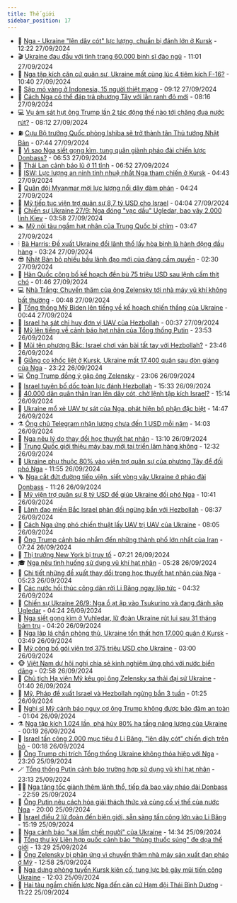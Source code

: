 ```yaml
---
title: Thế giới
sidebar_position: 17
---
```


<!-- dantri-the-gioi:START -->
- 🌋 [Nga - Ukraine &quot;lên dây cót&quot; lực lượng, chuẩn bị đánh lớn ở Kursk](https://dantri.com.vn/the-gioi/nga-ukraine-len-day-cot-luc-luong-chuan-bi-danh-lon-o-kursk-20240927190238787.htm) - 12:22 27/09/2024
- 🎬 [Ukraine đau đầu với tình trạng 60.000 binh sĩ đào ngũ](https://dantri.com.vn/the-gioi/ukraine-dau-dau-voi-tinh-trang-60000-binh-si-dao-ngu-20240927163344855.htm) - 11:01 27/09/2024
- 🧰 [Nga tập kích căn cứ quân sự, Ukraine mất cùng lúc 4 tiêm kích F-16?](https://dantri.com.vn/the-gioi/nga-tap-kich-can-cu-quan-su-ukraine-mat-cung-luc-4-tiem-kich-f-16-20240927171901763.htm) - 10:40 27/09/2024
- 🌋 [Sập mỏ vàng ở Indonesia, 15 người thiệt mạng](https://dantri.com.vn/the-gioi/sap-mo-vang-o-indonesia-15-nguoi-thiet-mang-20240927160530028.htm) - 09:12 27/09/2024
- 🗽 [Cách Nga có thể đáp trả phương Tây với lằn ranh đỏ mới](https://dantri.com.vn/the-gioi/cach-nga-co-the-dap-tra-phuong-tay-voi-lan-ranh-do-moi-20240927145625819.htm) - 08:16 27/09/2024
- 💻 [Vụ ám sát hụt ông Trump lần 2 tác động thế nào tới chặng đua nước rút?](https://dantri.com.vn/the-gioi/vu-am-sat-hut-ong-trump-lan-2-tac-dong-the-nao-toi-chang-dua-nuoc-rut-20240926163721031.htm) - 08:12 27/09/2024
- ⛽️ [Cựu Bộ trưởng Quốc phòng Ishiba sẽ trở thành tân Thủ tướng Nhật Bản](https://dantri.com.vn/the-gioi/cuu-bo-truong-quoc-phong-ishiba-se-tro-thanh-tan-thu-tuong-nhat-ban-20240927140735296.htm) - 07:44 27/09/2024
- 🤩 [Vì sao Nga siết gọng kìm, tung quân giành pháo đài chiến lược Donbass?](https://dantri.com.vn/the-gioi/vi-sao-nga-siet-gong-kim-tung-quan-gianh-phao-dai-chien-luoc-donbass-20240927120923098.htm) - 06:53 27/09/2024
- 🧐 [Thái Lan cảnh báo lũ ở 11 tỉnh](https://dantri.com.vn/the-gioi/thai-lan-canh-bao-lu-o-11-tinh-20240927131814522.htm) - 06:52 27/09/2024
- 🎊 [ISW: Lực lượng an ninh tinh nhuệ nhất Nga tham chiến ở Kursk](https://dantri.com.vn/the-gioi/isw-luc-luong-an-ninh-tinh-nhue-nhat-nga-tham-chien-o-kursk-20240927112044206.htm) - 04:43 27/09/2024
- 📝 [Quân đội Myanmar mời lực lượng nổi dậy đàm phán](https://dantri.com.vn/the-gioi/quan-doi-myanmar-moi-luc-luong-noi-day-dam-phan-20240927111921582.htm) - 04:24 27/09/2024
- 🤡 [Mỹ tiếp tục viện trợ quân sự 8,7 tỷ USD cho Israel](https://dantri.com.vn/the-gioi/my-tiep-tuc-vien-tro-quan-su-87-ty-usd-cho-israel-20240927110057927.htm) - 04:04 27/09/2024
- 🥷 [Chiến sự Ukraine 27/9: Nga đóng &quot;vạc dầu&quot; Ugledar, bao vây 2.000 lính Kiev](https://dantri.com.vn/the-gioi/chien-su-ukraine-279-nga-dong-vac-dau-ugledar-bao-vay-2000-linh-kiev-20240927104956360.htm) - 03:58 27/09/2024
- 🏊 [Mỹ nói tàu ngầm hạt nhân của Trung Quốc bị chìm](https://dantri.com.vn/the-gioi/my-noi-tau-ngam-hat-nhan-cua-trung-quoc-bi-chim-20240927104148043.htm) - 03:47 27/09/2024
- 🕯 [Bà Harris: Đề xuất Ukraine đổi lãnh thổ lấy hòa bình là hành động đầu hàng](https://dantri.com.vn/the-gioi/ba-harris-de-xuat-ukraine-doi-lanh-tho-lay-hoa-binh-la-hanh-dong-dau-hang-20240927100848394.htm) - 03:24 27/09/2024
- 😎 [Nhật Bản bỏ phiếu bầu lãnh đạo mới của đảng cầm quyền](https://dantri.com.vn/the-gioi/nhat-ban-bo-phieu-bau-lanh-dao-moi-cua-dang-cam-quyen-20240927092201083.htm) - 02:30 27/09/2024
- 🌈 [Hàn Quốc công bố kế hoạch đền bù 75 triệu USD sau lệnh cấm thịt chó](https://dantri.com.vn/the-gioi/han-quoc-cong-bo-ke-hoach-den-bu-75-trieu-usd-sau-lenh-cam-thit-cho-20240927084125543.htm) - 01:46 27/09/2024
- 💻 [Nhà Trắng: Chuyến thăm của ông Zelensky tới nhà máy vũ khí không bất thường](https://dantri.com.vn/the-gioi/nha-trang-chuyen-tham-cua-ong-zelensky-toi-nha-may-vu-khi-khong-bat-thuong-20240927074231793.htm) - 00:48 27/09/2024
- 🤖 [Tổng thống Mỹ Biden lên tiếng về kế hoạch chiến thắng của Ukraine](https://dantri.com.vn/the-gioi/tong-thong-my-biden-len-tieng-ve-ke-hoach-chien-thang-cua-ukraine-20240927074214946.htm) - 00:44 27/09/2024
- 🦏 [Israel hạ sát chỉ huy đơn vị UAV của Hezbollah](https://dantri.com.vn/the-gioi/israel-ha-sat-chi-huy-don-vi-uav-cua-hezbollah-20240927073353567.htm) - 00:37 27/09/2024
- 🌁 [Mỹ lên tiếng về cảnh báo hạt nhân của Tổng thống Putin](https://dantri.com.vn/the-gioi/my-len-tieng-ve-canh-bao-hat-nhan-cua-tong-thong-putin-20240927065124358.htm) - 23:53 26/09/2024
- 🐘 [Mũi tên phương Bắc: Israel chơi ván bài tất tay với Hezbollah?](https://dantri.com.vn/the-gioi/mui-ten-phuong-bac-israel-choi-van-bai-tat-tay-voi-hezbollah-20240925225109756.htm) - 23:46 26/09/2024
- 🥷 [Giằng co khốc liệt ở Kursk, Ukraine mất 17.400 quân sau đòn giáng của Nga](https://dantri.com.vn/the-gioi/giang-co-khoc-liet-o-kursk-ukraine-mat-17400-quan-sau-don-giang-cua-nga-20240927061617666.htm) - 23:22 26/09/2024
- 💻 [Ông Trump đồng ý gặp ông Zelensky](https://dantri.com.vn/the-gioi/ong-trump-dong-y-gap-ong-zelensky-20240927055939924.htm) - 23:06 26/09/2024
- 🎡 [Israel tuyên bố dốc toàn lực đánh Hezbollah](https://dantri.com.vn/the-gioi/israel-tuyen-bo-doc-toan-luc-danh-hezbollah-20240926222131905.htm) - 15:33 26/09/2024
- 🧰 [40.000 dân quân thân Iran lên dây cót, chờ lệnh tập kích Israel?](https://dantri.com.vn/the-gioi/40000-dan-quan-than-iran-len-day-cot-cho-lenh-tap-kich-israel-20240926220718104.htm) - 15:14 26/09/2024
- 🥸 [Ukraine mổ xẻ UAV tự sát của Nga, phát hiện bộ phận đặc biệt](https://dantri.com.vn/the-gioi/ukraine-mo-xe-uav-tu-sat-cua-nga-phat-hien-bo-phan-dac-biet-20240926214506873.htm) - 14:47 26/09/2024
- ⚗️ [Ông chủ Telegram nhận lương chưa đến 1 USD mỗi năm](https://dantri.com.vn/the-gioi/ong-chu-telegram-nhan-luong-chua-den-1-usd-moi-nam-20240926210056238.htm) - 14:03 26/09/2024
- 🌮 [Nga nêu lý do thay đổi học thuyết hạt nhân](https://dantri.com.vn/the-gioi/nga-neu-ly-do-thay-doi-hoc-thuyet-hat-nhan-20240926193519166.htm) - 13:10 26/09/2024
- 🎃 [Trung Quốc giới thiệu máy bay mới tại triển lãm hàng không](https://dantri.com.vn/the-gioi/trung-quoc-gioi-thieu-may-bay-moi-tai-trien-lam-hang-khong-20240926183141870.htm) - 12:32 26/09/2024
- 💫 [Ukraine phụ thuộc 80% vào viện trợ quân sự của phương Tây để đối phó Nga](https://dantri.com.vn/the-gioi/ukraine-phu-thuoc-80-vao-vien-tro-quan-su-cua-phuong-tay-de-doi-pho-nga-20240926170226348.htm) - 11:55 26/09/2024
- 🪜 [Nga cắt đứt đường tiếp viện, siết vòng vây Ukraine ở pháo đài Donbass](https://dantri.com.vn/the-gioi/nga-cat-dut-duong-tiep-vien-siet-vong-vay-ukraine-o-phao-dai-donbass-20240926171104559.htm) - 11:26 26/09/2024
- 🌋 [Mỹ viện trợ quân sự 8 tỷ USD để giúp Ukraine đối phó Nga](https://dantri.com.vn/the-gioi/my-vien-tro-quan-su-8-ty-usd-de-giup-ukraine-doi-pho-nga-20240926172504529.htm) - 10:41 26/09/2024
- 🦏 [Lãnh đạo miền Bắc Israel phản đối ngừng bắn với Hezbollah](https://dantri.com.vn/the-gioi/lanh-dao-mien-bac-israel-phan-doi-ngung-ban-voi-hezbollah-20240926153351811.htm) - 08:37 26/09/2024
- 👀 [Cách Nga ứng phó chiến thuật lấy UAV trị UAV của Ukraine](https://dantri.com.vn/the-gioi/cach-nga-ung-pho-chien-thuat-lay-uav-tri-uav-cua-ukraine-20240926145557685.htm) - 08:05 26/09/2024
- 🧰 [Ông Trump cảnh báo nhắm đến những thành phố lớn nhất của Iran](https://dantri.com.vn/the-gioi/ong-trump-canh-bao-nham-den-nhung-thanh-pho-lon-nhat-cua-iran-20240926141142215.htm) - 07:24 26/09/2024
- 🚀 [Thị trưởng New York bị truy tố](https://dantri.com.vn/the-gioi/thi-truong-new-york-bi-truy-to-20240926120407420.htm) - 07:21 26/09/2024
- 🎓 [Nga nêu tình huống sử dụng vũ khí hạt nhân](https://dantri.com.vn/the-gioi/nga-neu-tinh-huong-su-dung-vu-khi-hat-nhan-20240926105721770.htm) - 05:28 26/09/2024
- 🥸 [Chi tiết những đề xuất thay đổi trong học thuyết hạt nhân của Nga](https://dantri.com.vn/the-gioi/chi-tiet-nhung-de-xuat-thay-doi-trong-hoc-thuyet-hat-nhan-cua-nga-20240926074455275.htm) - 05:23 26/09/2024
- 🦅 [Các nước hối thúc công dân rời Li Băng ngay lập tức](https://dantri.com.vn/the-gioi/cac-nuoc-hoi-thuc-cong-dan-roi-li-bang-ngay-lap-tuc-20240926112718253.htm) - 04:32 26/09/2024
- 🤭 [Chiến sự Ukraine 26/9: Nga ồ ạt ập vào Tsukurino và đang đánh sập Ugledar](https://dantri.com.vn/the-gioi/chien-su-ukraine-269-nga-o-at-ap-vao-tsukurino-va-dang-danh-sap-ugledar-20240926094617830.htm) - 04:24 26/09/2024
- 🤖 [Nga siết gọng kìm ở Vuhledar, lữ đoàn Ukraine rút lui sau 31 tháng bám trụ](https://dantri.com.vn/the-gioi/nga-siet-gong-kim-o-vuhledar-lu-doan-ukraine-rut-lui-sau-31-thang-bam-tru-20240926110956198.htm) - 04:20 26/09/2024
- 🐲 [Nga lập lá chắn phòng thủ, Ukraine tổn thất hơn 17.000 quân ở Kursk](https://dantri.com.vn/the-gioi/nga-lap-la-chan-phong-thu-ukraine-ton-that-hon-17000-quan-o-kursk-20240926080833592.htm) - 03:49 26/09/2024
- 🫣 [Mỹ công bố gói viện trợ 375 triệu USD cho Ukraine](https://dantri.com.vn/the-gioi/my-cong-bo-goi-vien-tro-375-trieu-usd-cho-ukraine-20240926092950378.htm) - 03:00 26/09/2024
- 🐵 [Việt Nam dự hội nghị chia sẻ kinh nghiệm ứng phó với nước biển dâng](https://dantri.com.vn/the-gioi/viet-nam-du-hoi-nghi-chia-se-kinh-nghiem-ung-pho-voi-nuoc-bien-dang-20240926093014333.htm) - 02:58 26/09/2024
- 🫶 [Chủ tịch Hạ viện Mỹ kêu gọi ông Zelensky sa thải đại sứ Ukraine](https://dantri.com.vn/the-gioi/chu-tich-ha-vien-my-keu-goi-ong-zelensky-sa-thai-dai-su-ukraine-20240926073915293.htm) - 01:40 26/09/2024
- 💃 [Mỹ, Pháp đề xuất Israel và Hezbollah ngừng bắn 3 tuần](https://dantri.com.vn/the-gioi/my-phap-de-xuat-israel-va-hezbollah-ngung-ban-3-tuan-20240926082430123.htm) - 01:25 26/09/2024
- 💫 [Nghị sĩ Mỹ cảnh báo nguy cơ ông Trump không được bảo đảm an toàn](https://dantri.com.vn/the-gioi/nghi-si-my-canh-bao-nguy-co-ong-trump-khong-duoc-bao-dam-an-toan-20240921075754963.htm) - 01:04 26/09/2024
- ⚗️ [Nga tập kích 1.024 lần, phá hủy 80% hạ tầng năng lượng của Ukraine](https://dantri.com.vn/the-gioi/nga-tap-kich-1024-lan-pha-huy-80-ha-tang-nang-luong-cua-ukraine-20240926070311134.htm) - 00:19 26/09/2024
- 🥷 [Israel tấn công 2.000 mục tiêu ở Li Băng, &quot;lên dây cót&quot; chiến dịch trên bộ](https://dantri.com.vn/the-gioi/israel-tan-cong-2000-muc-tieu-o-li-bang-len-day-cot-chien-dich-tren-bo-20240926065348372.htm) - 00:18 26/09/2024
- 🥸 [Ông Trump chỉ trích Tổng thống Ukraine không thỏa hiệp với Nga](https://dantri.com.vn/the-gioi/ong-trump-chi-trich-tong-thong-ukraine-khong-thoa-hiep-voi-nga-20240926060544000.htm) - 23:20 25/09/2024
- 🪄 [Tổng thống Putin cảnh báo trường hợp sử dụng vũ khí hạt nhân](https://dantri.com.vn/the-gioi/tong-thong-putin-canh-bao-truong-hop-su-dung-vu-khi-hat-nhan-20240926011549380.htm) - 23:13 25/09/2024
- 🧑‍💻 [Nga tăng tốc giành thêm lãnh thổ, tiếp đà bao vây pháo đài Donbass](https://dantri.com.vn/the-gioi/nga-tang-toc-gianh-them-lanh-tho-tiep-da-bao-vay-phao-dai-donbass-20240926002702176.htm) - 22:59 25/09/2024
- 🤭 [Ông Putin nêu cách hóa giải thách thức và củng cố vị thế của nước Nga](https://dantri.com.vn/the-gioi/ong-putin-neu-cach-hoa-giai-thach-thuc-va-cung-co-vi-the-cua-nuoc-nga-20240922222608090.htm) - 20:00 25/09/2024
- 🗽 [Israel điều 2 lữ đoàn đến biên giới, sẵn sàng tấn công lớn vào Li Băng](https://dantri.com.vn/the-gioi/israel-dieu-2-lu-doan-den-bien-gioi-san-sang-tan-cong-lon-vao-li-bang-20240925221116643.htm) - 15:19 25/09/2024
- 🤖 [Nga cảnh báo &quot;sai lầm chết người&quot; của Ukraine](https://dantri.com.vn/the-gioi/nga-canh-bao-sai-lam-chet-nguoi-cua-ukraine-20240925190533961.htm) - 14:34 25/09/2024
- 🌈 [Tổng thư ký Liên hợp quốc cảnh báo &quot;thùng thuốc súng&quot; đe dọa thế giới](https://dantri.com.vn/the-gioi/tong-thu-ky-lien-hop-quoc-canh-bao-thung-thuoc-sung-de-doa-the-gioi-20240925195633305.htm) - 13:29 25/09/2024
- 🤩 [Ông Zelensky bị phản ứng vì chuyến thăm nhà máy sản xuất đạn pháo ở Mỹ](https://dantri.com.vn/the-gioi/ong-zelensky-bi-phan-ung-vi-chuyen-tham-nha-may-san-xuat-dan-phao-o-my-20240925161550191.htm) - 12:58 25/09/2024
- 🤗 [Nga dựng phòng tuyến Kursk kiên cố, tung lực bẻ gãy mũi tiến công Ukraine](https://dantri.com.vn/the-gioi/nga-dung-phong-tuyen-kursk-kien-co-tung-luc-be-gay-mui-tien-cong-ukraine-20240925165448075.htm) - 12:03 25/09/2024
- 🙉 [Hai tàu ngầm chiến lược Nga đến căn cứ Hạm đội Thái Bình Dương](https://dantri.com.vn/the-gioi/hai-tau-ngam-chien-luoc-nga-den-can-cu-ham-doi-thai-binh-duong-20240925160341060.htm) - 11:22 25/09/2024<!-- dantri-the-gioi:END -->
